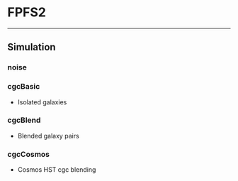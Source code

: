 # FPFS2
----

## Simulation
### noise

### cgcBasic
+ Isolated galaxies

### cgcBlend
+ Blended galaxy pairs

### cgcCosmos
+ Cosmos HST cgc blending


